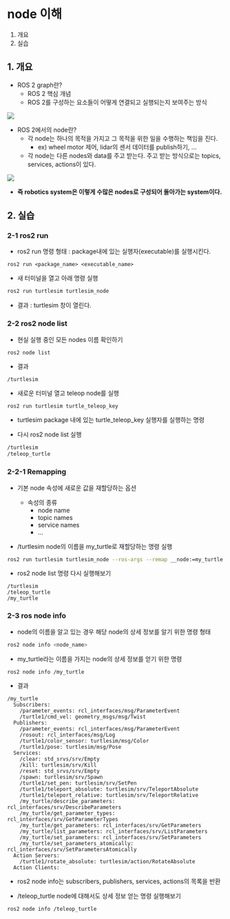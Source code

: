 # node 이해
1. 개요
2. 실습

## 1. 개요
* ROS 2 graph란?
  * ROS 2 핵심 개념
  * ROS 2를 구성하는 요소들이 어떻게 연결되고 실행되는지 보여주는 방식

![](https://upload.wikimedia.org/wikipedia/commons/0/08/Directed_acyclic_graph.png)

* ROS 2에서의 node란?
  * 각 node는 하나의 목적을 가지고 그 목적을 위한 일을 수행하는 책임을 진다.
    * ex) wheel motor 제어, lidar의 센서 데이터를 publish하기, ...
  * 각 node는 다른 nodes와 data를 주고 받는다. 주고 받는 방식으로는 topics, services, actions이 있다.

![](https://docs.ros.org/en/foxy/_images/Nodes-TopicandService.gif)

* **즉 robotics system은 이렇게 수많은 nodes로 구성되어 돌아가는 system이다.**

## 2. 실습
### 2-1 ros2 run
* ros2 run 명령 형태 : package내에 있는 실행자(executable)를 실행시킨다.
```
ros2 run <package_name> <executable_name>
```

* 새 터미널을 열고 아래 명령 실행
```bash
ros2 run turtlesim turtlesim_node
```

* 결과 : turtlesim 창이 열린다.


### 2-2 ros2 node list
* 현실 실행 중인 모든 nodes 이름 확인하기
```bash
ros2 node list
```

* 결과
```
/turtlesim
```

* 새로운 터미널 열고 teleop node를 실행
```
ros2 run turtlesim turtle_teleop_key
```
  * turtlesim package 내에 있는 turtle_teleop_key 실행자를 실행하는 명령

* 다시 ros2 node list 실행
```bash
/turtlesim
/teleop_turtle
```

### 2-2-1 Remapping
* 기본 node 속성에 새로운 값을 재할당하는 옵션
  *  속성의 종류
     * node name
     * topic names
     * service names
     * ...

* /turtlesim node의 이름을 my_turtle로 재할당하는 명령 실행
```bash
ros2 run turtlesim turtlesim_node --ros-args --remap __node:=my_turtle
```

* ros2 node list 명령 다시 실행해보기
```
/turtlesim
/teleop_turtle
/my_turtle
```

### 2-3 ros node info
* node의 이름을 알고 있는 경우 해당 node의 상세 정보를 알기 위한 명령 형태
```bash
ros2 node info <node_name>
```

* my_turtle라는 이름을 가지는 node의 상세 정보를 얻기 위한 명령
```bash
ros2 node info /my_turtle
```

* 결과
```
/my_turtle
  Subscribers:
    /parameter_events: rcl_interfaces/msg/ParameterEvent
    /turtle1/cmd_vel: geometry_msgs/msg/Twist
  Publishers:
    /parameter_events: rcl_interfaces/msg/ParameterEvent
    /rosout: rcl_interfaces/msg/Log
    /turtle1/color_sensor: turtlesim/msg/Color
    /turtle1/pose: turtlesim/msg/Pose
  Services:
    /clear: std_srvs/srv/Empty
    /kill: turtlesim/srv/Kill
    /reset: std_srvs/srv/Empty
    /spawn: turtlesim/srv/Spawn
    /turtle1/set_pen: turtlesim/srv/SetPen
    /turtle1/teleport_absolute: turtlesim/srv/TeleportAbsolute
    /turtle1/teleport_relative: turtlesim/srv/TeleportRelative
    /my_turtle/describe_parameters: rcl_interfaces/srv/DescribeParameters
    /my_turtle/get_parameter_types: rcl_interfaces/srv/GetParameterTypes
    /my_turtle/get_parameters: rcl_interfaces/srv/GetParameters
    /my_turtle/list_parameters: rcl_interfaces/srv/ListParameters
    /my_turtle/set_parameters: rcl_interfaces/srv/SetParameters
    /my_turtle/set_parameters_atomically: rcl_interfaces/srv/SetParametersAtomically
  Action Servers:
    /turtle1/rotate_absolute: turtlesim/action/RotateAbsolute
  Action Clients:
```
  * ros2 node info는 subscribers, publishers, services, actions의 목록을 반환

* /teleop_turtle node에 대해서도 상세 정보 얻는 명령 실행해보기
```bash
ros2 node info /teleop_turtle
```

